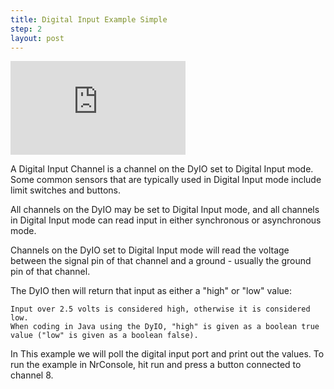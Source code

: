 ```yaml
---
title: Digital Input Example Simple
step: 2
layout: post
---
```


<iframe width="280" height="150" src="http://www.youtube.com/embed/A88uCyVGOHs" frameborder="0" allowfullscreen></iframe>

A Digital Input Channel is a channel on the DyIO set to Digital Input mode. Some common sensors that are typically used in Digital Input mode include limit switches and buttons.

All channels on the DyIO may be set to Digital Input mode, and all channels in Digital Input mode can read input in either synchronous or asynchronous mode.

Channels on the DyIO set to Digital Input mode will read the voltage between the signal pin of that channel and a ground - usually the ground pin of that channel.

The DyIO then will return that input as either a "high" or "low" value:

    Input over 2.5 volts is considered high, otherwise it is considered low.
    When coding in Java using the DyIO, "high" is given as a boolean true value ("low" is given as a boolean false).


In This example we will poll the digital input port and print out the values. To run the example in NrConsole, hit run and press a button connected to channel 8.

<script src='https://gist.github.com/madhephaestus/40fadfa5804eee848e62.js'></script>
